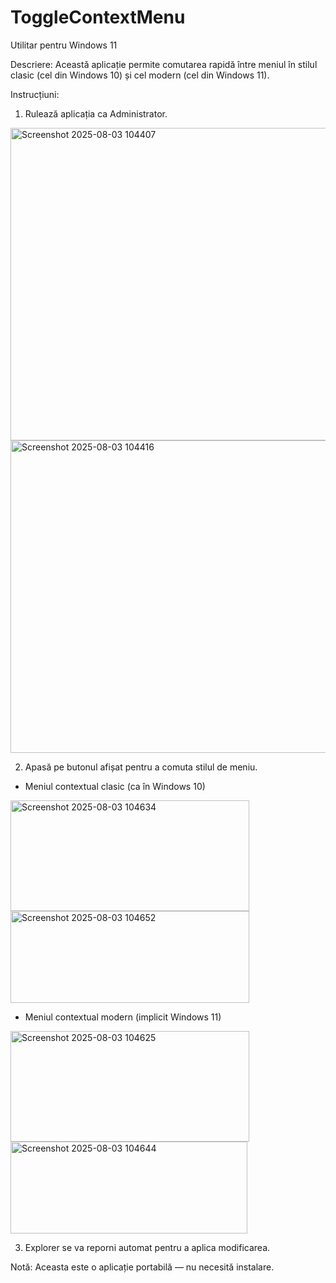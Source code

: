 # ToggleContextMenu
Utilitar pentru Windows 11

Descriere:
Această aplicație permite comutarea rapidă între meniul în stilul clasic (cel din Windows 10) și cel modern (cel din Windows 11).

Instrucțiuni:
1. Rulează aplicația ca Administrator.
<img width="534" height="500" alt="Screenshot 2025-08-03 104407" src="https://github.com/user-attachments/assets/05c10be3-f2b5-435f-b811-db97c85cbdcb" />
<img width="534" height="500" alt="Screenshot 2025-08-03 104416" src="https://github.com/user-attachments/assets/d856000d-e2e8-494c-8cfe-4934c0e7b0c9" />

2. Apasă pe butonul afișat pentru a comuta stilul de meniu.
- Meniul contextual clasic (ca în Windows 10)
<img width="382" height="177" alt="Screenshot 2025-08-03 104634" src="https://github.com/user-attachments/assets/ec027c32-4883-49f2-a186-8ed54550c2fb" />
<img width="382" height="147" alt="Screenshot 2025-08-03 104652" src="https://github.com/user-attachments/assets/878d1377-18de-4cb8-bab1-635ea294cf01" />

- Meniul contextual modern (implicit Windows 11)
<img width="382" height="177" alt="Screenshot 2025-08-03 104625" src="https://github.com/user-attachments/assets/4d3f020a-c119-4da1-af4e-17dbfcb7f0b8" />
<img width="379" height="147" alt="Screenshot 2025-08-03 104644" src="https://github.com/user-attachments/assets/7075b49b-86a7-444f-aead-f8a05e37dd1c" />

3. Explorer se va reporni automat pentru a aplica modificarea.

Notă:
Aceasta este o aplicație portabilă — nu necesită instalare.
